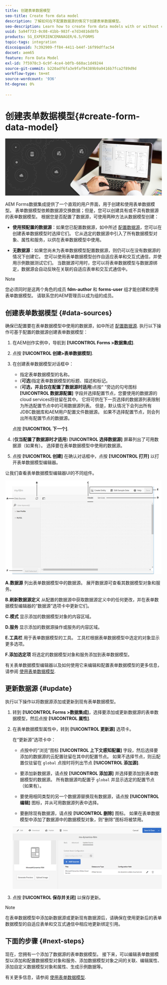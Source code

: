 ```yaml
---
title: 创建表单数据模型
seo-title: Create form data model
description: 了解如何在不配置数据源的情况下创建表单数据模型。
seo-description: Learn how to create form data models with or without configured data sources.
uuid: 5a94f733-0c08-41bb-983f-e7d34816d8fb
products: SG_EXPERIENCEMANAGER/6.5/FORMS
topic-tags: integration
discoiquuid: 7c392909-ff84-4411-b44f-16f99dffac54
docset: aem65
feature: Form Data Model
exl-id: 7f5978c3-6c9f-4ce4-b0fb-660ac1d49244
source-git-commit: b220adf6fa3e9faf94389b9a9416b7fca2f89d9d
workflow-type: tm+mt
source-wordcount: '936'
ht-degree: 0%

---
```


# 创建表单数据模型{#create-form-data-model}

![](do-not-localize/data-integeration.png)

AEM Forms数据集成提供了一个直观的用户界面，用于创建和使用表单数据模型。 表单数据模型依赖数据源交换数据；但是，您可以创建具有或不具有数据源的表单数据模型。 根据您是否配置了数据源，可使用两种方法从数据模型创建：

* **使用预配置的数据源**：如果您已配置数据源，如中所述 [配置数据源](../../forms/using/configure-data-sources.md)，您可以在创建表单数据模型时选择它们。 它从选定的数据源中引入了所有数据模型对象、属性和服务，以供在表单数据模型中使用。

* **无数据源**：如果您尚未为表单数据模型配置数据源，则仍可以在没有数据源的情况下创建它。 您可以使用表单数据模型创作自适应表单和交互式通信，并使用示例数据测试它们。 当数据源可用时，您可以将表单数据模型与数据源绑定，数据源会自动反映在关联的自适应表单和交互式通信中。

>[!NOTE]
>
>您必须同时是这两个角色的成员 **fdm-author** 和 **forms-user** 组才能创建和使用表单数据模型。 请联系您的AEM管理员以成为组的成员。

## 创建表单数据模型 {#data-sources}

确保已配置要在表单数据模型中使用的数据源，如中所述 [配置数据源](../../forms/using/configure-data-sources.md). 执行以下操作可基于配置的数据源创建表单数据模型：

1. 在AEM创作实例中，导航到 **[!UICONTROL Forms >数据集成]**.
1. 点按 **[!UICONTROL 创建>表单数据模型]**.
1. 在创建表单数据模型对话框中：

   * 指定表单数据模型的名称。
   * (**可选**)指定表单数据模型的标题、描述和标记。
   * (**可选，并且仅在配置了数据源时适用**)点按“ ”旁边的勾号图标 **[!UICONTROL 数据源配置]** 字段并选择配置节点，您要使用的数据源的cloud services将驻留在其中。 它将可供在下一页选择的数据源列表限制为所选配置节点中的可用数据源列表。 但是，默认情况下会列出所有JDBC数据库和AEM用户配置文件数据源。 如果不选择配置节点，则会列出所有配置节点的数据源。

   点按 **[!UICONTROL 下一个]**.

1. (**仅当配置了数据源时才适用**) **[!UICONTROL 选择数据源]** 屏幕列出了可用数据源（如果有）。 选择要在表单数据模型中使用的数据源。
1. 点按 **[!UICONTROL 创建]** 在确认对话框中，点按 **[!UICONTROL 打开]** 以打开表单数据模型编辑器。

让我们查看表单数据模型编辑器UI的不同组件。

![具有三个数据源的表单数据模型 — RESTful服务、AEM用户配置文件和RDBMS](assets/fdm-ui.png)

**A.数据源** 列出表单数据模型中的数据源。 展开数据源可查看其数据模型对象和服务。

**B.刷新数据源定义** 从配置的数据源中获取数据源定义中的任何更改，并在表单数据模型编辑器的“数据源”选项卡中更新它们。

**C.模式** 显示添加的数据模型对象的内容区域。

**D.服务** 显示添加的数据源操作或服务的内容区域。

**E.工具栏** 用于表单数据模型的工具。 工具栏根据表单数据模型中选定的对象显示更多选项。

**F.添加选定项** 将选定的数据模型对象和服务添加到表单数据模型。

有关表单数据模型编辑器以及如何使用它来编辑和配置表单数据模型的更多信息，请参阅 [使用表单数据模型](../../forms/using/work-with-form-data-model.md).

## 更新数据源 {#update}

执行以下操作以将数据源添加或更新到现有表单数据模型。

1. 转到 **[!UICONTROL Forms >数据集成]**，选择要添加或更新数据源的表单数据模型，然后点按 **[!UICONTROL 属性]**.
1. 在表单数据模型属性中，转到 **[!UICONTROL 更新源]** 选项卡。

   在“更新源”选项卡中：

   * 点按中的“浏览”图标 **[!UICONTROL 上下文感知配置]** 字段，然后选择要添加的数据源的云配置驻留在其中的配置节点。 如果不选择节点，则云配置仅驻留在 `global` 点按时将列出节点 **[!UICONTROL 添加源]**.

   * 要添加新数据源，请点按 **[!UICONTROL 添加源]** 并选择要添加到表单数据模型的数据源。 所有数据源均配置于 `global` 并显示选定的配置节点（如果有）。

   * 要使用相同类型的另一个数据源替换现有数据源，请点按 **[!UICONTROL 编辑]** 图标，并从可用数据源列表中选择。
   * 要删除现有数据源，请点按 **[!UICONTROL 删除]** 图标。 如果在表单数据模型中添加了数据源中的数据模型对象，则“删除”图标将被禁用。

   ![fdm-properties](assets/fdm-properties.png)

1. 点按 **[!UICONTROL 保存并关闭]** 以保存更新。

>[!NOTE]
>
>在表单数据模型中添加新数据源或更新现有数据源后，请确保在使用更新后的表单数据模型的自适应表单和交互式通信中相应地更新绑定引用。

## 下面的步骤 {#next-steps}

现在，您拥有一个添加了数据源的表单数据模型。 接下来，可以编辑表单数据模型以添加和配置数据模型对象和服务、添加数据模型对象之间的关联、编辑属性、添加自定义数据模型对象和属性、生成示例数据等。

有关更多信息，请参阅 [使用表单数据模型](../../forms/using/work-with-form-data-model.md).
